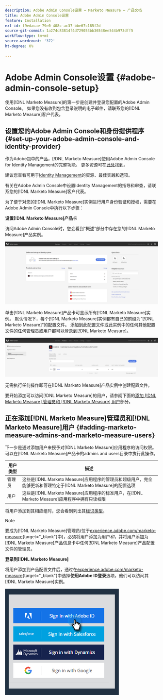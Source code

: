 ```yaml
---
description: Adobe Admin Console设置 — Marketo Measure — 产品文档
title: Adobe Admin Console设置
feature: Installation
exl-id: f9edacae-79e0-408c-ac37-bbe67c185f2d
source-git-commit: 1a274c83814f4d729053bb36548ee544b973dff5
workflow-type: tm+mt
source-wordcount: '372'
ht-degree: 0%

---
```


# Adobe Admin Console设置 {#adobe-admin-console-setup}

使用[!DNL Marketo Measure]的第一步是创建并登录您配置的Adobe Admin Console。 如果您没有收到包含登录说明的电子邮件，请联系您的[!DNL Marketo Measure]客户代表。

## 设置您的Adobe Admin Console和身份提供程序 {#set-up-your-adobe-admin-console-and-identity-provider}

作为Adobe包中的产品，[!DNL Marketo Measure]使用Adobe Admin Console for Identity Management的完整功能。 更多资源可在[此处](https://helpx.adobe.com/cn/enterprise/using/admin-console.html)找到。

建议您查看可用于[Identity Management](https://helpx.adobe.com/enterprise/using/set-up-identity.html)的资源、最佳实践和选项。

有关在Adobe Admin Console中设置Identity Management的指导和审查，请联系您的[!DNL Marketo Measure]客户代表。

为了便于对您的[!DNL Marketo Measure]实例进行用户身份验证和授权，需要在Adobe Admin Console中执行以下步骤：

**设置[!DNL Marketo Measure]产品卡**

访问Adobe Admin Console时，您会看到“概述”部分中存在您的[!DNL Marketo Measure]产品实例。

![](assets/adobe-admin-console-setup-1.png)

单击[!DNL Marketo Measure]产品卡可显示所有[!DNL Marketo Measure]实例。 默认情况下，每个[!DNL Marketo Measure]实例都有自己的前缀为“[!DNL Marketo Measure]”的配置文件。 添加到此配置文件或此实例中的任何其他配置文件的任何管理员或用户都可以登录到[!DNL Marketo Measure]。

![](assets/adobe-admin-console-setup-2.png)

无需执行任何操作即可在[!DNL Marketo Measure]产品实例中创建配置文件。

要开始添加可以访问[!DNL Marketo Measure]的用户，请参阅下面的[添加 [!DNL Marketo Measure] 管理员和 [!DNL Marketo Measure] 用户](#adding-marketo-measure-admins-and-marketo-measure-users)部分。

## 正在添加[!DNL Marketo Measure]管理员和[!DNL Marketo Measure]用户 {#adding-marketo-measure-admins-and-marketo-measure-users}

下一步是通过添加用户来授予对[!DNL Marketo Measure]应用程序的访问权限。 可以在[!DNL Marketo Measure]产品卡的admins and users目录中执行此操作。

| 用户类型 | 描述 |
|---|---|
| 管理员 | 这些是[!DNL Marketo Measure]应用程序的管理员和超级用户，完全能够更新和管理特定于[!DNL Marketo Measure]的配置选项 |
| 用户 | 这些是[!DNL Marketo Measure]应用程序的标准用户，在[!DNL Marketo Measure]应用程序中拥有只读权限 |

将用户添加到其相应组时，您会看到列出其[标识类型](https://helpx.adobe.com/enterprise/using/set-up-identity.html)。

>[!NOTE]
>
>要成为[!DNL Marketo Measure]管理员(位于[experience.adobe.com/marketo-measure](https://experience.adobe.com/marketo-measure){target="_blank"}中)，必须将用户添加为用户&#x200B;_和_，并将用户添加为[!DNL Marketo Measure]产品信息卡中任何[!DNL Marketo Measure]产品配置文件的管理员。

**登录到[!DNL Marketo Measure]**

将用户添加到产品配置文件后，通过在[experience.adobe.com/marketo-measure](https://experience.adobe.com/marketo-measure){target="_blank"}中选择&#x200B;**使用Adobe ID登录**&#x200B;选项，他们可以访问其[!DNL Marketo Measure]实例。

![](assets/adobe-admin-console-setup-3.png)
